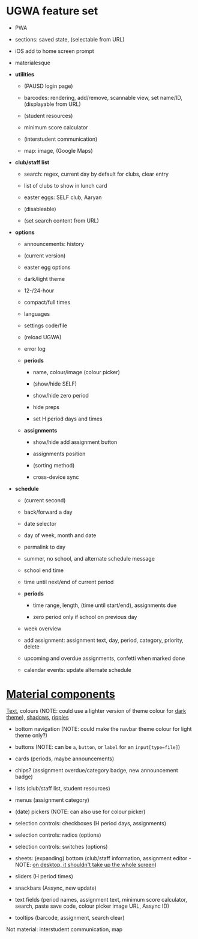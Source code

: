# UGWA feature set

-   PWA

-   sections: saved state, (selectable from URL)

-   iOS add to home screen prompt

-   materialesque

-   **utilities**

    -   (PAUSD login page)

    -   barcodes: rendering, add/remove, scannable view, set name/ID, (displayable from URL)

    -   (student resources)

    -   minimum score calculator

    -   (interstudent communication)

    -   map: image, (Google Maps)

-   **club/staff list**

    -   search: regex, current day by default for clubs, clear entry

    -   list of clubs to show in lunch card

    -   easter eggs: SELF club, Aaryan

    -   (disableable)

    -   (set search content from URL)

-   **options**

    -   announcements: history

    -   (current version)

    -   easter egg options

    -   dark/light theme

    -   12-/24-hour

    -   compact/full times

    -   languages

    -   settings code/file

    -   (reload UGWA)

    -   error log

    -   **periods**

        -   name, colour/image (colour picker)

        -   (show/hide SELF)

        -   show/hide zero period

        -   hide preps

        -   set H period days and times

    -   **assignments**

        -   show/hide add assignment button

        -   assignments position

        -   (sorting method)

        -   cross-device sync

-   **schedule**

    -   (current second)

    -   back/forward a day

    -   date selector

    -   day of week, month and date

    -   permalink to day

    -   summer, no school, and alternate schedule message

    -   school end time

    -   time until next/end of current period

    -   **periods**

        -   time range, length, (time until start/end), assignments due

        -   zero period only if school on previous day

    -   week overview

    -   add assignment: assignment text, day, period, category, priority, delete

    -   upcoming and overdue assignments, confetti when marked done

    -   calendar events: update alternate schedule

# [Material components](https://material.io/components/)

[Text](https://material.io/design/typography/the-type-system.html#type-scale), colours (NOTE: could use a lighter version of theme colour for [dark theme](https://material.io/design/color/dark-theme.html#properties)), [shadows](https://material.io/develop/web/components/elevation/), [ripples](https://material.io/design/interaction/states.html)

-   bottom navigation (NOTE: could make the navbar theme colour for light theme only?)

-   buttons (NOTE: can be `a`, `button`, or `label` for an `input[type=file]`)

-   cards (periods, maybe announcements)

-   chips? (assignment overdue/category badge, new announcement badge)

-   lists (club/staff list, student resources)

-   menus (assignment category)

-   (date) pickers (NOTE: can also use for colour picker)

-   selection controls: checkboxes (H period days, assignments)

-   selection controls: radios (options)

-   selection controls: switches (options)

-   sheets: (expanding) bottom (club/staff information, assignment editor - NOTE: [on desktop, it shouldn't take up the whole screen](https://material.io/components/sheets-bottom/#standard-bottom-sheet-figure-caption-5))

-   sliders (H period times)

-   snackbars (Assync, new update)

-   text fields (period names, assignment text, minimum score calculator, search, paste save code, colour picker image URL, Assync ID)

-   tooltips (barcode, assignment, search clear)

Not material: interstudent communication, map
